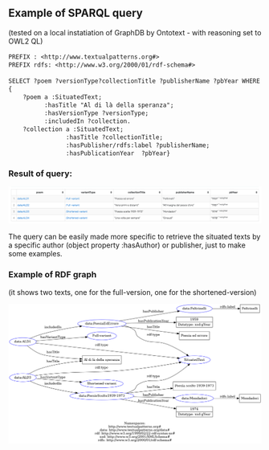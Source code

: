 ## Example of SPARQL query
(tested on a local instatiation of GraphDB by Ontotext - with reasoning set to OWL2 QL)

```sparql
PREFIX : <http://www.textualpatterns.org#>
PREFIX rdfs: <http://www.w3.org/2000/01/rdf-schema#>

SELECT ?poem ?versionType?collectionTitle ?publisherName ?pbYear WHERE {
    ?poem a :SituatedText; 
          :hasTitle "Al di là della speranza";
          :hasVersionType ?versionType;
          :includedIn ?collection.
    ?collection a :SituatedText;
                :hasTitle ?collectionTitle;
                :hasPublisher/rdfs:label ?publisherName;
                :hasPublicationYear  ?pbYear}
```
### Result of query:

![Local Image](situated-text-query-result.png)

The query can be easily made more specific to retrieve the situated texts by a specific author (object property :hasAuthor) or publisher, just to make some examples.

### Example of RDF graph 
(it shows two texts, one for the full-version, one for the shortened-version)

![Local Image](situated-text-graph-example.png)
